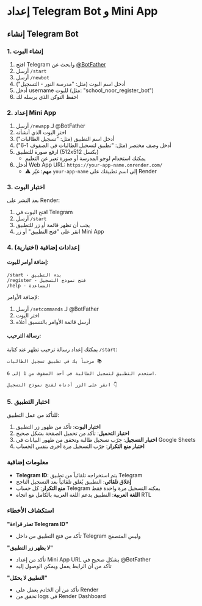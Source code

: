 # إعداد Telegram Bot و Mini App

## إنشاء Telegram Bot

### 1. إنشاء البوت

1. افتح Telegram وابحث عن [@BotFather](https://t.me/BotFather)
2. أرسل `/start`
3. أرسل `/newbot`
4. أدخل اسم البوت (مثل: "مدرسة النور - التسجيل")
5. أدخل username للبوت (مثل: "school_noor_register_bot")
6. احفظ التوكن الذي يرسله لك

### 2. إعداد Mini App

1. أرسل `/newapp` لـ @BotFather
2. اختر البوت الذي أنشأته
3. أدخل اسم التطبيق (مثل: "تسجيل الطالبات")
4. أدخل وصف مختصر (مثل: "تطبيق لتسجيل الطالبات في الصفوف 1-6")
5. ارفع صورة للتطبيق (512x512 بكسل)
   - يمكنك استخدام لوجو المدرسة أو صورة تعبر عن التعليم
6. أدخل Web App URL: `https://your-app-name.onrender.com/`
   - ⚠️ **مهم**: غيّر `your-app-name` إلى اسم تطبيقك على Render

### 3. اختبار البوت

بعد النشر على Render:
1. افتح البوت في Telegram
2. أرسل `/start`
3. يجب أن تظهر قائمة أو زر للتطبيق
4. انقر على "فتح التطبيق" أو زر Mini App

### 4. إعدادات إضافية (اختيارية)

#### إضافة أوامر للبوت:
```
/start - بدء التطبيق
/register - فتح نموذج التسجيل
/help - المساعدة
```

لإضافة الأوامر:
1. أرسل `/setcommands` لـ @BotFather
2. اختر البوت
3. أرسل قائمة الأوامر بالتنسيق أعلاه

#### رسالة الترحيب:
يمكنك إعداد رسالة ترحيب تظهر عند كتابة `/start`:

```
مرحباً بك في تطبيق تسجيل الطالبات 📚

استخدم التطبيق لتسجيل الطالبة في أحد الصفوف من 1 إلى 6.

انقر على الزر أدناه لفتح نموذج التسجيل 👇
```

### 5. اختبار التطبيق

للتأكد من عمل التطبيق:

1. **اختبار البوت**: تأكد من ظهور زر التطبيق
2. **اختبار التحميل**: تأكد من تحميل الصفحة بشكل صحيح
3. **اختبار التسجيل**: جرّب تسجيل طالبة وتحقق من ظهور البيانات في Google Sheets
4. **اختبار منع التكرار**: جرّب التسجيل مرة أخرى بنفس الحساب

### معلومات إضافية

- **Telegram ID**: يتم استخراجه تلقائياً من تطبيق Telegram
- **إغلاق تلقائي**: التطبيق يُغلق تلقائياً بعد التسجيل الناجح
- **منع التكرار**: كل حساب Telegram يمكنه التسجيل مرة واحدة فقط
- **اللغة العربية**: التطبيق يدعم اللغة العربية بالكامل مع اتجاه RTL

### استكشاف الأخطاء

**"تعذر قراءة Telegram ID"**
- تأكد من فتح التطبيق من داخل Telegram وليس المتصفح

**"لا يظهر زر التطبيق"**
- تأكد من إعداد Mini App URL بشكل صحيح في @BotFather
- تأكد من أن الرابط يعمل ويمكن الوصول إليه

**"التطبيق لا يحمّل"**
- تأكد من أن الخادم يعمل على Render
- تحقق من logs في Render Dashboard
